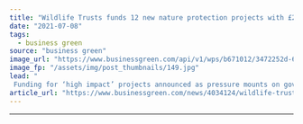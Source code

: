 ```yaml
---
title: "Wildlife Trusts funds 12 new nature protection projects with £2m from People's Postcode Lottery"
date: "2021-07-08"
tags: 
  - business green
source: "business green"
image_url: "https://www.businessgreen.com/api/v1/wps/b671012/3472252d-629a-4643-946f-63b54f010c12/5/Essex-WT-Saltmash-restoration-2020-vision-185x114.jpg"
image_fp: "/assets/img/post_thumbnails/149.jpg"
lead: "
 Funding for ‘high impact’ projects announced as pressure mounts on government to amend Environment Bill to include legally binding target to halt nature’s decline ..."
article_url: "https://www.businessgreen.com/news/4034124/wildlife-trusts-funds-nature-protection-projects-gbp-people-postcode-lottery"
---
```


---
